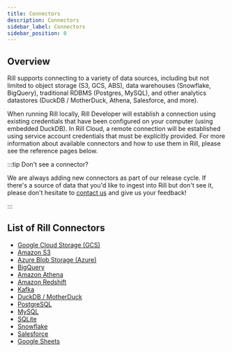 ```yaml
---
title: Connectors
description: Connectors
sidebar_label: Connectors
sidebar_position: 0
---
```

## Overview

Rill supports connecting to a variety of data sources, including but not limited to object storage (S3, GCS, ABS), data warehouses (Snowflake, BigQuery), traditional RDBMS (Postgres, MySQL), and other analytics datastores (DuckDB / MotherDuck, Athena, Salesforce, and more).

When running Rill locally, Rill Developer will establish a connection using existing credentials that have been configured on your computer (using embedded DuckDB). In Rill Cloud, a remote connection will be established using service account credentials that must be explicitly provided. For more information about available connectors and how to use them in Rill, please see the reference pages below.

:::tip Don't see a connector?

We are always adding new connectors as part of our release cycle. If there's a source of data that you'd like to ingest into Rill but don't see it, please don't hesitate to [contact us](/contact) and give us your feedback!

:::

## List of Rill Connectors

- [Google Cloud Storage (GCS)](gcs.md)
- [Amazon S3](s3.md)
- [Azure Blob Storage (Azure)](azure.md)
- [BigQuery](bigquery.md)
- [Amazon Athena](athena.md)
- [Amazon Redshift](redshift.md)
- [Kafka](kafka.md)
- [DuckDB / MotherDuck](motherduck.md)
- [PostgreSQL](postgres.md)
- [MySQL](mysql.md)
- [SQLite](sqlite.md)
- [Snowflake](snowflake.md)
- [Salesforce](salesforce.md)
- [Google Sheets](googlesheets.md)

